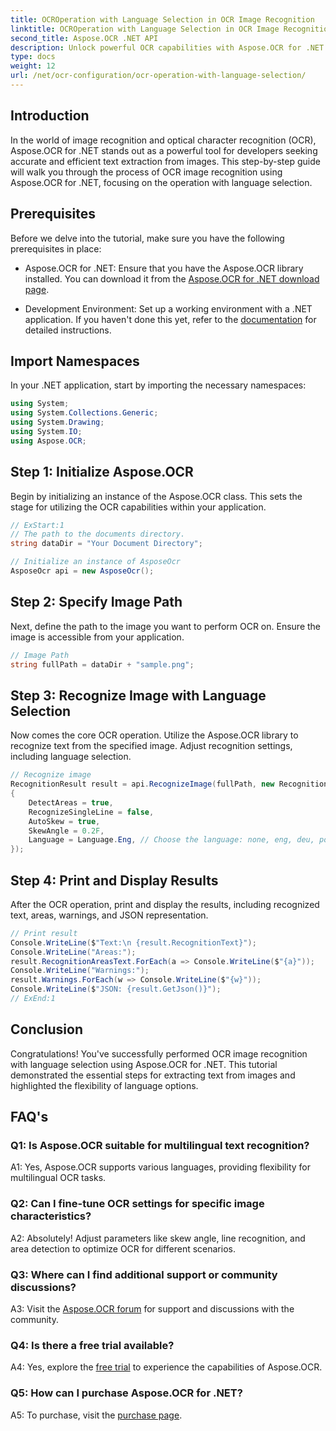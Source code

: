 ```yaml
---
title: OCROperation with Language Selection in OCR Image Recognition
linktitle: OCROperation with Language Selection in OCR Image Recognition
second_title: Aspose.OCR .NET API
description: Unlock powerful OCR capabilities with Aspose.OCR for .NET. Extract text from images seamlessly.
type: docs
weight: 12
url: /net/ocr-configuration/ocr-operation-with-language-selection/
---
```

## Introduction

In the world of image recognition and optical character recognition (OCR), Aspose.OCR for .NET stands out as a powerful tool for developers seeking accurate and efficient text extraction from images. This step-by-step guide will walk you through the process of OCR image recognition using Aspose.OCR for .NET, focusing on the operation with language selection.

## Prerequisites

Before we delve into the tutorial, make sure you have the following prerequisites in place:

- Aspose.OCR for .NET: Ensure that you have the Aspose.OCR library installed. You can download it from the [Aspose.OCR for .NET download page](https://releases.aspose.com/ocr/net/).

- Development Environment: Set up a working environment with a .NET application. If you haven't done this yet, refer to the [documentation](https://reference.aspose.com/ocr/net/) for detailed instructions.

## Import Namespaces

In your .NET application, start by importing the necessary namespaces:

```csharp
using System;
using System.Collections.Generic;
using System.Drawing;
using System.IO;
using Aspose.OCR;
```

## Step 1: Initialize Aspose.OCR

Begin by initializing an instance of the Aspose.OCR class. This sets the stage for utilizing the OCR capabilities within your application.

```csharp
// ExStart:1
// The path to the documents directory.
string dataDir = "Your Document Directory";

// Initialize an instance of AsposeOcr
AsposeOcr api = new AsposeOcr();
```

## Step 2: Specify Image Path

Next, define the path to the image you want to perform OCR on. Ensure the image is accessible from your application.

```csharp
// Image Path
string fullPath = dataDir + "sample.png";
```

## Step 3: Recognize Image with Language Selection

Now comes the core OCR operation. Utilize the Aspose.OCR library to recognize text from the specified image. Adjust recognition settings, including language selection.

```csharp
// Recognize image           
RecognitionResult result = api.RecognizeImage(fullPath, new RecognitionSettings
{
    DetectAreas = true,
    RecognizeSingleLine = false,
    AutoSkew = true,
    SkewAngle = 0.2F,
    Language = Language.Eng, // Choose the language: none, eng, deu, por, spa, fra, ita, cze, dan, dum, est, fin, lav, lit, nor, pol, rum, srp_hrv, slk, slv, swe, chi
});
```

## Step 4: Print and Display Results

After the OCR operation, print and display the results, including recognized text, areas, warnings, and JSON representation.

```csharp
// Print result
Console.WriteLine($"Text:\n {result.RecognitionText}");
Console.WriteLine("Areas:");
result.RecognitionAreasText.ForEach(a => Console.WriteLine($"{a}"));
Console.WriteLine("Warnings:");
result.Warnings.ForEach(w => Console.WriteLine($"{w}"));
Console.WriteLine($"JSON: {result.GetJson()}");
// ExEnd:1
```

## Conclusion

Congratulations! You've successfully performed OCR image recognition with language selection using Aspose.OCR for .NET. This tutorial demonstrated the essential steps for extracting text from images and highlighted the flexibility of language options.

## FAQ's

### Q1: Is Aspose.OCR suitable for multilingual text recognition?

A1: Yes, Aspose.OCR supports various languages, providing flexibility for multilingual OCR tasks.

### Q2: Can I fine-tune OCR settings for specific image characteristics?

A2: Absolutely! Adjust parameters like skew angle, line recognition, and area detection to optimize OCR for different scenarios.

### Q3: Where can I find additional support or community discussions?

A3: Visit the [Aspose.OCR forum](https://forum.aspose.com/c/ocr/16) for support and discussions with the community.

### Q4: Is there a free trial available?

A4: Yes, explore the [free trial](https://releases.aspose.com/) to experience the capabilities of Aspose.OCR.

### Q5: How can I purchase Aspose.OCR for .NET?

A5: To purchase, visit the [purchase page](https://purchase.aspose.com/buy).

